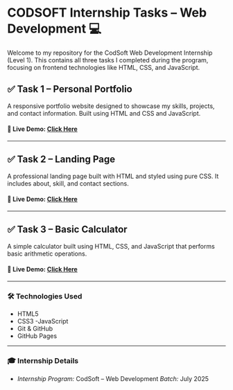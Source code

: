 # CODSOFT Internship Tasks – Web Development 💻
Welcome to my repository for the CodSoft Web Development Internship (Level 1). This contains all three tasks I completed during the program, focusing on frontend technologies like HTML, CSS, and JavaScript.

## ✅ Task 1 – Personal Portfolio
A responsive portfolio website designed to showcase my skills, projects, and contact information. Built using HTML and CSS and JavaScript.

####  🔗 Live Demo: [Click Here]()
---
## ✅ Task 2 – Landing Page
A professional landing page built with  HTML and styled using pure CSS. It includes about, skill, and contact sections.

####  🔗 Live Demo: [Click Here]()
---
## ✅ Task 3 – Basic Calculator
A simple calculator built using HTML, CSS, and JavaScript that performs basic arithmetic operations. 

####  🔗 Live Demo: [Click Here]()
---
### 🛠 Technologies Used
- HTML5
- CSS3
-JavaScript
- Git & GitHub
- GitHub Pages
---
### 🎓 Internship Details
- *Internship Program:* CodSoft – Web Development
*Batch:* July 2025
